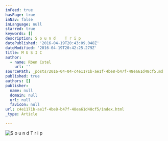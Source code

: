 ```yaml
---
inFeed: true
hasPage: true
inNav: false
inLanguage: null
starred: true
keywords: []
description: S o u n d    T r i p
datePublished: '2016-04-19T20:43:09.048Z'
dateModified: '2016-04-19T20:42:25.279Z'
title: M U S I C
author:
  - name: Rben Cstel
    url: ''
sourcePath: _posts/2016-04-04-c4e1171b-ae1f-4be8-b47f-48ea61d48cf5.md
published: true
authors: []
publisher:
  name: null
  domain: null
  url: null
  favicon: null
url: c4e1171b-ae1f-4be8-b47f-48ea61d48cf5/index.html
_type: Article

---
```

![S o u n d    T r i p](https://the-grid-user-content.s3-us-west-2.amazonaws.com/886b5e6e-1d15-466a-b7e1-64843e4984d5.jpg)